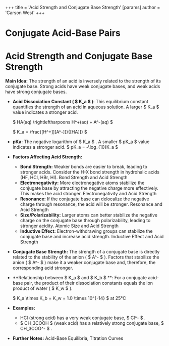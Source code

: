 +++
 title = 'Acid Strength and Conjugate Base Strength'
[params]
	author = 'Carson West'
+++
# Conjugate Acid-Base Pairs
# Acid Strength and Conjugate Base Strength

**Main Idea:**  The strength of an acid is inversely related to the strength of its conjugate base.  Strong acids have weak conjugate bases, and weak acids have strong conjugate bases.

* **Acid Dissociation Constant ( $ K_a $ )**: This equilibrium constant quantifies the strength of an acid in aqueous solution.  A larger  $ K_a $  value indicates a stronger acid.

   $ HA(aq) \rightleftharpoons H^+(aq) + A^-(aq) $ 

   $ K_a = \frac{[H^+]][A^-]]}{[HA]]} $ 

* **pKa:** The negative logarithm of  $ K_a $ .  A smaller  $ pK_a $  value indicates a stronger acid.   $ pK_a = -\log_{10}K_a $ 

* **Factors Affecting Acid Strength:**

    * **Bond Strength:** Weaker bonds are easier to break, leading to stronger acids.  Consider the H-X bond strength in hydrohalic acids (HF, HCl, HBr, HI). Bond Strength and Acid Strength
    * **Electronegativity:**  More electronegative atoms stabilize the conjugate base by attracting the negative charge more effectively. This makes the acid stronger. Electronegativity and Acid Strength
    * **Resonance:** If the conjugate base can delocalize the negative charge through resonance, the acid will be stronger. Resonance and Acid Strength
    * **Size/Polarizability:** Larger atoms can better stabilize the negative charge on the conjugate base through polarizability, leading to stronger acidity. Atomic Size and Acid Strength
    * **Inductive Effect:** Electron-withdrawing groups can stabilize the conjugate base and increase acid strength.  Inductive Effect and Acid Strength


* **Conjugate Base Strength:** The strength of a conjugate base is directly related to the stability of the anion ( $ A^- $ ).  Factors that stabilize the anion ( $ A^- $ ) make it a weaker conjugate base and, therefore, the corresponding acid stronger.


* **Relationship between  $ K_a $  and  $ K_b $ **:  For a conjugate acid-base pair, the product of their dissociation constants equals the ion product of water ( $ K_w $ ).

   $ K_a \times K_b = K_w = 1.0 \times 10^{-14} $  at 25°C

* **Examples:**

    * HCl (strong acid) has a very weak conjugate base,  $ Cl^- $ .
    *  $ CH_3COOH $  (weak acid) has a relatively strong conjugate base,  $ CH_3COO^- $ .


* **Further Notes:** Acid-Base Equilibria, Titration Curves
